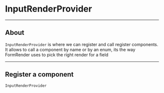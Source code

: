 # InputRenderProvider
---
## About

`InputRenderProvider` is where we can register and call register components.
It allows to call a component by name or by an enum, its the way FormRender uses to
pick the right render for a field

---
## Register a component

`InputRenderProvider`